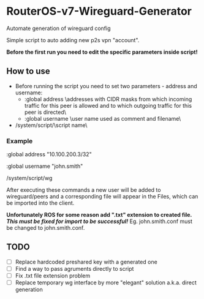 # RouterOS-v7-Wireguard-Generator
Automate generation of wireguard config

Simple script to auto adding new p2s vpn "account".

**Before the first run you need to edit the specific parameters inside script!**

## How to use
- Before running the script you need to set two parameters - address and username:
  - :global address \addresses with CIDR masks from which incoming traffic for this peer is allowed and to which outgoing traffic for this peer is directed\
  - :global username \user name used as comment and filename\
- /system/script/\script name\

### Example
:global address "10.100.200.3/32"

:global username "john.smith"

/system/script/wg


After executing these commands a new user will be added to wireguard/peers and a corresponding file will appear in the Files, which can be imported into the client.

**Unfortunately ROS for some reason add ".txt" extension to created file. _This must be fixed for import to be successful!_** Eg. john.smith.conf must be changed to john.smith.conf.

## TODO
- [ ] Replace hardcoded preshared key with a generated one
- [ ] Find a way to pass agruments directly to script
- [ ] Fix .txt file extension problem
- [ ] Replace temporary wg interface by more "elegant" solution a.k.a. direct generation
